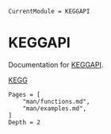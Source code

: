 ```@meta
CurrentModule = KEGGAPI
```

# KEGGAPI

Documentation for [KEGGAPI](https://github.com/bwbioinfo/KEGGAPI.jl).

[KEGG](https://www.genome.jp/kegg/)

```@contents
Pages = [
    "man/functions.md",
    "man/examples.md",
]
Depth = 2
```


```@index
```